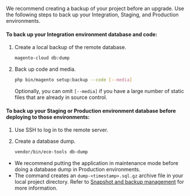 We recommend creating a backup of your project before an upgrade. Use the following steps to back up your Integration, Staging, and Production environments.

#### To back up your Integration environment database and code:

1.  Create a local backup of the remote database.

    ```bash
    magento-cloud db:dump
    ```

1.  Back up code and media.

    ```bash
    php bin/magento setup:backup --code [--media]
    ```

    Optionally, you can omit `[--media]` if you have a large number of static files that are already in source control.

#### To back up your Staging or Production environment database before deploying to those environments:

1.  Use SSH to log in to the remote server.

2.  Create a database dump.

    ```bash
    vendor/bin/ece-tools db-dump
    ```

-   We recommend putting the application in maintenance mode before doing a database dump in Production environments.
-   The command creates an `dump-<timestamp>.sql.gz` archive file in your local project directory. Refer to [Snapshot and backup management](http://devdocs.magento.com/guides/v2.2/cloud/project/project-webint-snap.html#db-dump) for more information.

